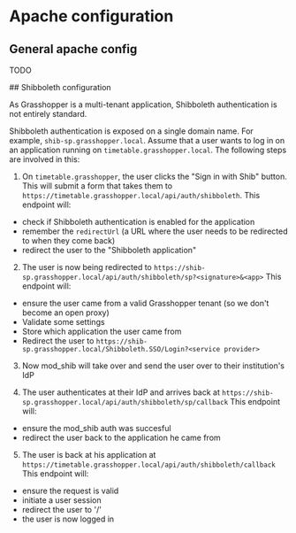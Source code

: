# Apache configuration

## General apache config

TODO

## Shibboleth configuration

As Grasshopper is a multi-tenant application, Shibboleth authentication is not entirely standard.

Shibboleth authentication is exposed on a single domain name. For example, `shib-sp.grasshopper.local`.
Assume that a user wants to log in on an application running on `timetable.grasshopper.local`. The following steps
are involved in this:

1. On `timetable.grasshopper`, the user clicks the "Sign in with Shib" button. This will submit a form that
takes them to `https://timetable.grasshopper.local/api/auth/shibboleth`.
This endpoint will:
 - check if Shibboleth authentication is enabled for the application
 - remember the `redirectUrl` (a URL where the user needs to be redirected to when they come back)
 - redirect the user to the "Shibboleth application"

2. The user is now being redirected to `https://shib-sp.grasshopper.local/api/auth/shibboleth/sp?<signature>&<app>`
This endpoint will:
 - ensure the user came from a valid Grasshopper tenant (so we don't become an open proxy)
 - Validate some settings
 - Store which application the user came from
 - Redirect the user to `https://shib-sp.grasshopper.local/Shibboleth.SSO/Login?<service provider>`


3. Now mod_shib will take over and send the user over to their institution's IdP

4. The user authenticates at their IdP and arrives back at `https://shib-sp.grasshopper.local/api/auth/shibboleth/sp/callback`
This endpoint will:
 - ensure the mod_shib auth was succesful
 - redirect the user back to the application he came from

5. The user is back at his application at `https://timetable.grasshopper.local/api/auth/shibboleth/callback`
This endpoint will:
 - ensure the request is valid
 - initiate a user session
 - redirect the user to '/'
 - the user is now logged in
